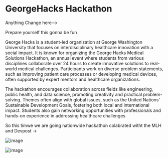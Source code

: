 # GeorgeHacks Hackathon

Anything Change here-->

Prepare yourself this gonna be fun

George Hacks is a student-led organization at George Washington University that focuses on interdisciplinary healthcare innovation with a social impact. It is known for organizing the George Hacks Medical Solutions Hackathon, an annual event where students from various disciplines collaborate over 24 hours to create innovative solutions to real-world medical challenges. Participants work on diverse problem statements, such as improving patient care processes or developing medical devices, often supported by expert mentors and healthcare organizations.

The hackathon encourages collaboration across fields like engineering, public health, and data science, promoting creativity and practical problem-solving. Themes often align with global issues, such as the United Nations’ Sustainable Development Goals, fostering both local and international impact. Students also gain networking opportunities with professionals and hands-on experience in addressing healthcare challenges

So this timwe we are going nationwide hackathon colabrated witht the MLH and Devpost -> 

![image](https://github.com/user-attachments/assets/6c0835c4-4128-444c-a55a-ccb56567e8fa)


![image](https://github.com/user-attachments/assets/19ce09e2-68e0-44d7-8b94-dc0b8c8cebb8)
